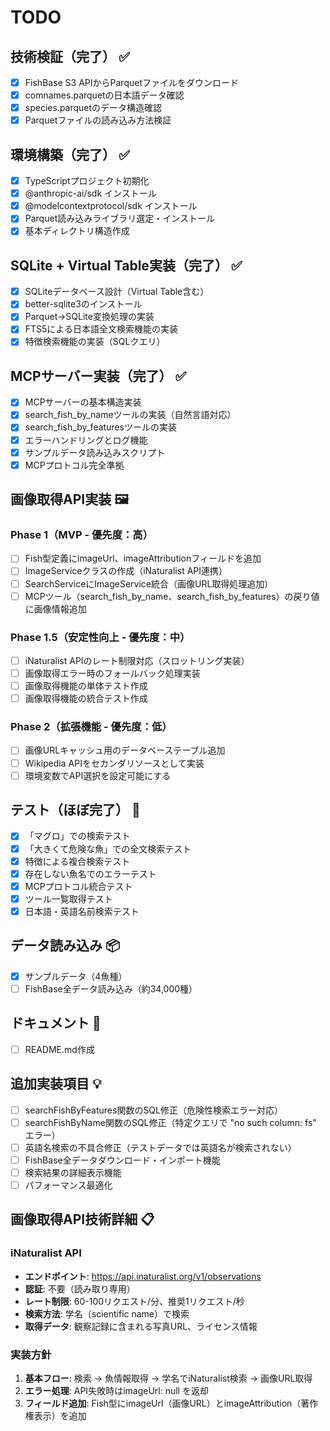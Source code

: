 # TODO

## 技術検証（完了） ✅
- [x] FishBase S3 APIからParquetファイルをダウンロード
- [x] comnames.parquetの日本語データ確認
- [x] species.parquetのデータ構造確認
- [x] Parquetファイルの読み込み方法検証

## 環境構築（完了） ✅
- [x] TypeScriptプロジェクト初期化
- [x] @anthropic-ai/sdk インストール
- [x] @modelcontextprotocol/sdk インストール
- [x] Parquet読み込みライブラリ選定・インストール
- [x] 基本ディレクトリ構造作成

## SQLite + Virtual Table実装（完了） ✅
- [x] SQLiteデータベース設計（Virtual Table含む）
- [x] better-sqlite3のインストール
- [x] Parquet→SQLite変換処理の実装
- [x] FTS5による日本語全文検索機能の実装
- [x] 特徴検索機能の実装（SQLクエリ）

## MCPサーバー実装（完了） ✅
- [x] MCPサーバーの基本構造実装
- [x] search_fish_by_nameツールの実装（自然言語対応）
- [x] search_fish_by_featuresツールの実装
- [x] エラーハンドリングとログ機能
- [x] サンプルデータ読み込みスクリプト
- [x] MCPプロトコル完全準拠

## 画像取得API実装 🖼️
### Phase 1（MVP - 優先度：高）
- [ ] Fish型定義にimageUrl、imageAttributionフィールドを追加
- [ ] ImageServiceクラスの作成（iNaturalist API連携）
- [ ] SearchServiceにImageService統合（画像URL取得処理追加）
- [ ] MCPツール（search_fish_by_name、search_fish_by_features）の戻り値に画像情報追加

### Phase 1.5（安定性向上 - 優先度：中）
- [ ] iNaturalist APIのレート制限対応（スロットリング実装）
- [ ] 画像取得エラー時のフォールバック処理実装
- [ ] 画像取得機能の単体テスト作成
- [ ] 画像取得機能の統合テスト作成

### Phase 2（拡張機能 - 優先度：低）
- [ ] 画像URLキャッシュ用のデータベーステーブル追加
- [ ] Wikipedia APIをセカンダリソースとして実装
- [ ] 環境変数でAPI選択を設定可能にする

## テスト（ほぼ完了） 🚧
- [x] 「マグロ」での検索テスト
- [x] 「大きくて危険な魚」での全文検索テスト
- [x] 特徴による複合検索テスト
- [x] 存在しない魚名でのエラーテスト
- [x] MCPプロトコル統合テスト
- [x] ツール一覧取得テスト
- [x] 日本語・英語名前検索テスト

## データ読み込み 📦
- [x] サンプルデータ（4魚種）
- [ ] FishBase全データ読み込み（約34,000種）

## ドキュメント 📝
- [ ] README.md作成

## 追加実装項目 💡
- [ ] searchFishByFeatures関数のSQL修正（危険性検索エラー対応）
- [ ] searchFishByName関数のSQL修正（特定クエリで "no such column: fs" エラー）
- [ ] 英語名検索の不具合修正（テストデータでは英語名が検索されない）
- [ ] FishBase全データダウンロード・インポート機能
- [ ] 検索結果の詳細表示機能
- [ ] パフォーマンス最適化

## 画像取得API技術詳細 📋
### iNaturalist API
- **エンドポイント**: https://api.inaturalist.org/v1/observations
- **認証**: 不要（読み取り専用）
- **レート制限**: 60-100リクエスト/分、推奨1リクエスト/秒
- **検索方法**: 学名（scientific name）で検索
- **取得データ**: 観察記録に含まれる写真URL、ライセンス情報

### 実装方針
1. **基本フロー**: 検索 → 魚情報取得 → 学名でiNaturalist検索 → 画像URL取得
2. **エラー処理**: API失敗時はimageUrl: null を返却
3. **フィールド追加**: Fish型にimageUrl（画像URL）とimageAttribution（著作権表示）を追加
